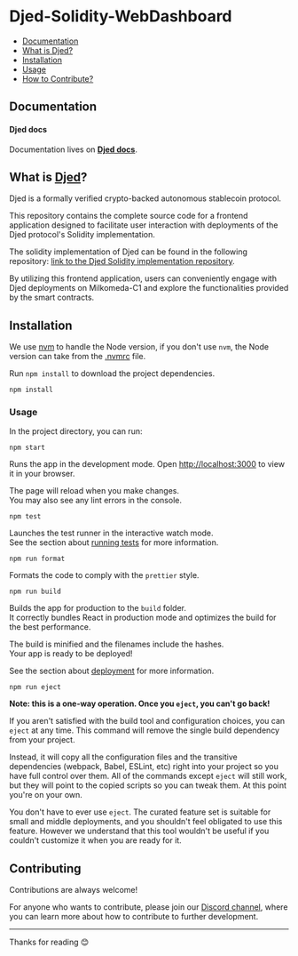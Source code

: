 # Djed-Solidity-WebDashboard

- [Documentation](#documentation)
- [What is Djed?](#what-is-djed)
- [Installation](#installation)
- [Usage](#usage)
- [How to Contribute?](#how-to-contribute)

## Documentation

#### Djed docs
Documentation lives on [**Djed docs**](https://docs.djed.one/alliance/the-djed-alliance).


## What is [Djed](https://milkomeda-c1.djed.one/)?
Djed is a formally verified crypto-backed autonomous stablecoin protocol. 

This repository contains the complete source code for a frontend application designed to facilitate user interaction with deployments of the Djed protocol's Solidity implementation. 

The solidity implementation of Djed can be found in the following repository: [link to the Djed Solidity implementation repository](https://github.com/DjedAlliance/Djed-Solidity). 

By utilizing this frontend application, users can conveniently engage with Djed deployments on Milkomeda-C1 and explore the functionalities provided by the smart contracts.

## Installation

We use [nvm](https://github.com/nvm-sh/nvm) to handle the Node version, if you don't use `nvm`, the Node version can take from the [.nvmrc](./.nvmrc) file.


Run `npm install` to download the project dependencies.
```
npm install
```

### Usage

In the project directory, you can run:

```
npm start
```

Runs the app in the development mode.
Open [http://localhost:3000](http://localhost:3000) to view it in your browser.


The page will reload when you make changes.\
You may also see any lint errors in the console.

```
npm test
```



Launches the test runner in the interactive watch mode.\
See the section about [running tests](https://facebook.github.io/create-react-app/docs/running-tests) for more information.

```
npm run format
```

Formats the code to comply with the `prettier` style.

```
npm run build
```

Builds the app for production to the `build` folder.\
It correctly bundles React in production mode and optimizes the build for the best performance.

The build is minified and the filenames include the hashes.\
Your app is ready to be deployed!

See the section about [deployment](https://facebook.github.io/create-react-app/docs/deployment) for more information.

```
npm run eject
```

**Note: this is a one-way operation. Once you `eject`, you can't go back!**

If you aren't satisfied with the build tool and configuration choices, you can `eject` at any time. This command will remove the single build dependency from your project.

Instead, it will copy all the configuration files and the transitive dependencies (webpack, Babel, ESLint, etc) right into your project so you have full control over them. All of the commands except `eject` will still work, but they will point to the copied scripts so you can tweak them. At this point you're on your own.

You don't have to ever use `eject`. The curated feature set is suitable for small and middle deployments, and you shouldn't feel obligated to use this feature. However we understand that this tool wouldn't be useful if you couldn't customize it when you are ready for it.


## Contributing

Contributions are always welcome!

For anyone who wants to contribute, please join our [Discord channel](https://discord.gg/vXQ86XGSbQ), where you can learn more about how to contribute to further development.

---

Thanks for reading 😊
